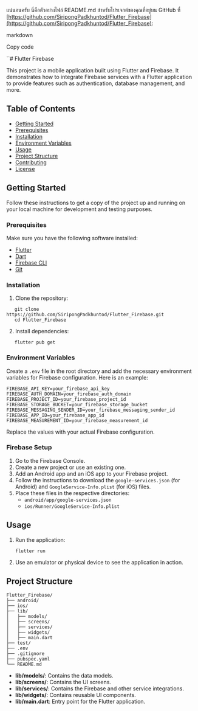 
แน่นอนครับ นี่คือตัวอย่างไฟล์ README.md สำหรับโปรเจกต์ของคุณที่อยู่บน GitHub ที่ [https://github.com/SiripongPadkhuntod/Flutter_Firebase](https://github.com/SiripongPadkhuntod/Flutter_Firebase):

markdown

Copy code

``# Flutter Firebase

This project is a mobile application built using Flutter and Firebase. It demonstrates how to integrate Firebase services with a Flutter application to provide features such as authentication, database management, and more.

## Table of Contents

- [Getting Started](#getting-started)
- [Prerequisites](#prerequisites)
- [Installation](#installation)
- [Environment Variables](#environment-variables)
- [Usage](#usage)
- [Project Structure](#project-structure)
- [Contributing](#contributing)
- [License](#license)

## Getting Started

Follow these instructions to get a copy of the project up and running on your local machine for development and testing purposes.

### Prerequisites

Make sure you have the following software installed:

- [Flutter](https://flutter.dev/docs/get-started/install)
- [Dart](https://dart.dev/get-dart)
- [Firebase CLI](https://firebase.google.com/docs/cli)
- [Git](https://git-scm.com/)

### Installation

1. Clone the repository:

 ```
    git clone https://github.com/SiripongPadkhuntod/Flutter_Firebase.git
    cd Flutter_Firebase
  ```
2. Install dependencies:

 ```
    flutter pub get
```
### Environment Variables

Create a `.env` file in the root directory and add the necessary environment variables for Firebase configuration. Here is an example:

```
FIREBASE_API_KEY=your_firebase_api_key
FIREBASE_AUTH_DOMAIN=your_firebase_auth_domain
FIREBASE_PROJECT_ID=your_firebase_project_id
FIREBASE_STORAGE_BUCKET=your_firebase_storage_bucket
FIREBASE_MESSAGING_SENDER_ID=your_firebase_messaging_sender_id
FIREBASE_APP_ID=your_firebase_app_id
FIREBASE_MEASUREMENT_ID=your_firebase_measurement_id
```

Replace the values with your actual Firebase configuration.

### Firebase Setup

1.  Go to the Firebase Console.
2.  Create a new project or use an existing one.
3.  Add an Android app and an iOS app to your Firebase project.
4.  Follow the instructions to download the `google-services.json` (for Android) and `GoogleService-Info.plist` (for iOS) files.
5.  Place these files in the respective directories:
    -   `android/app/google-services.json`
    -   `ios/Runner/GoogleService-Info.plist`

## Usage

1.  Run the application:

    `flutter run` 
    
2.  Use an emulator or physical device to see the application in action.
    

## Project Structure
 ```
Flutter_Firebase/
├── android/
├── ios/
├── lib/
│   ├── models/
│   ├── screens/
│   ├── services/
│   ├── widgets/
│   ├── main.dart
├── test/
├── .env
├── .gitignore
├── pubspec.yaml
└── README.md
```

-   **lib/models/**: Contains the data models.
-   **lib/screens/**: Contains the UI screens.
-   **lib/services/**: Contains the Firebase and other service integrations.
-   **lib/widgets/**: Contains reusable UI components.
-   **lib/main.dart**: Entry point for the Flutter application.
